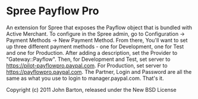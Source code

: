 Spree Payflow Pro
=================

An extension for Spree that exposes the Payflow object that is bundled with Active Merchant.  To configure in the Spree admin, go to Configuration -> Payment Methods -> New Payment Method.  From there, You'll want to set up three different payment methods - one for Development, one for Test and one for Production.  After adding a description, set the Provider to "Gateway::Payflow".  Then, for Development and Test, set server to https://pilot-payflowpro.paypal.com.  For Production, set server to https://payflowpro.paypal.com.  The Partner, Login and Password are all the same as what you use to login to manager.paypal.com.  That's it.

Copyright (c) 2011 John Barton, released under the New BSD License
